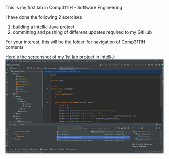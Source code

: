 This is my first lab in Comp3111H - Software Engineering

I have done the following 2 exercises
1. building a IntelliJ Java project
2. committing and pushing of different updates required to my GitHub

For your interest, this will be the folder for navigation of Comp3111H contents

Here's the screenshot of my 1st lab project in IntelliJ:
![img_1.png](..%2F..%2F..%2Fimg_1.png)